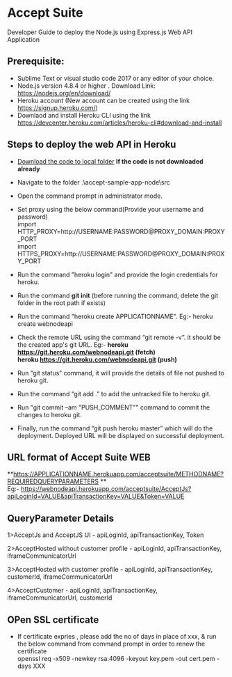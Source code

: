 # Accept Suite
Developer Guide to deploy the Node.js using Express.js Web API Application 

## Prerequisite:
* Sublime Text or  visual studio code 2017 or any editor of your choice.
* Node.js version 4.8.4 or higher . Download Link: https://nodejs.org/en/download/
* Heroku account (New account can be created using the link https://signup.heroku.com/)
* Downlaod and install Heroku CLI using the link https://devcenter.heroku.com/articles/heroku-cli#download-and-install


## Steps to deploy the web API in Heroku 


*   [Download the code to local folder](../../../master/README.md#steps-to-download-the-code-from-the-repository)  **If the code is not downloaded already**

*   Navigate to the folder .\accept-sample-app-node\src

* 	Open the command prompt in administrator mode.

* 	Set proxy using the below command(Provide your username and password)<br/>
    import HTTP_PROXY=http://USERNAME:PASSWORD@PROXY_DOMAIN:PROXY_PORT<br/>
    import HTTPS_PROXY=http://USERNAME:PASSWORD@PROXY_DOMAIN:PROXY_PORT

* Run the command "heroku login" and provide the login credentials for heroku.
* Run the command **git init** (before running the command, delete the git folder in the root path if exists)
* Run the command "heroku create APPLICATIONNAME". Eg:- heroku create webnodeapi
* Check the remote URL using the command “git remote -v”. it should be the created app's git URL.
   Eg:-
      **heroku  https://git.heroku.com/webnodeapi.git (fetch)**<br/>
      **heroku  https://git.heroku.com/webnodeapi.git (push)**

* Run “git status” command, it will provide the details of file not pushed to heroku git.

* Run the command “git add .” to add the untracked file to heroku git.

* Run "git commit –am "PUSH_COMMENT"" command to commit the changes to heroku git.

* Finally, run the command “git push heroku master” which will do the deployment. Deployed URL will be displayed on successful deployment.


## URL format of Accept Suite WEB
 **https://APPLICATIONNAME.herokuapp.com/acceptsuite/METHODNAME?REQUIREDQUERYPARAMETERS **<br/>
Eg:- https://webnodeapi.herokuapp.com/acceptsuite/AcceptJs?apiLoginId=VALUE&apiTransactionKey=VALUE&Token=VALUE


## QueryParameter Details

1>AcceptJs and AcceptJS UI - apiLoginId, apiTransactionKey, Token

2>AcceptHosted without customer profile - apiLoginId, apiTransactionKey, iframeCommunicatorUrl

3>AcceptHosted with customer profile - apiLoginId, apiTransactionKey, customerId, iframeCommunicatorUrl

4>AcceptCustomer - apiLoginId, apiTransactionKey, iframeCommunicatorUrl, customerId

## OPen SSL certificate
*  If certificate expries , please add the no of days in place of xxx, & run the below command from command prompt  in order to renew the certificate<br/>
     openssl req -x509 -newkey rsa:4096 -keyout key.pem -out cert.pem -days XXX








 